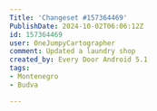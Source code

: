 ```yaml
---
Title: 'Changeset #157364469'
PublishDate: 2024-10-02T06:06:12Z
id: 157364469
user: OneJumpyCartographer
comment: Updated a laundry shop
created_by: Every Door Android 5.1
tags:
- Montenegro
- Budva

---
```

